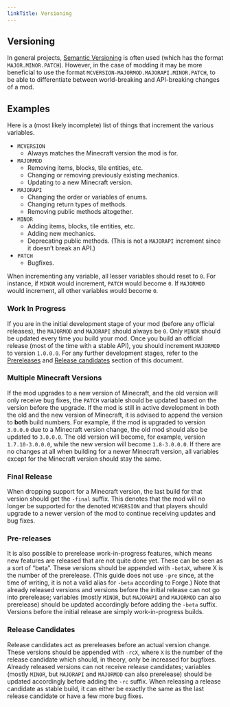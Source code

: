 ```yaml
---
linkTitle: Versioning
---
```


<article class="docs-entry">
<h1 id="versioning">Versioning<a class="headerlink" href="#versioning" title="Permanent link"> </a></h1>
<p>In general projects, <a href="../../../../index-2.htm">Semantic Versioning</a> is often used (which has the format <code>MAJOR.MINOR.PATCH</code>). However, in the case of modding it may be more beneficial to use the format <code>MCVERSION-MAJORMOD.MAJORAPI.MINOR.PATCH</code>, to be able to differentiate between world-breaking and API-breaking changes of a mod.</p>
<h2 id="examples">Examples<a class="headerlink" href="#examples" title="Permanent link"> </a></h2>
<p>Here is a (most likely incomplete) list of things that increment the various variables.</p>
<ul>
<li><code>MCVERSION</code><ul>
<li>Always matches the Minecraft version the mod is for.</li>
</ul>
</li>
<li><code>MAJORMOD</code><ul>
<li>Removing items, blocks, tile entities, etc.</li>
<li>Changing or removing previously existing mechanics.</li>
<li>Updating to a new Minecraft version.</li>
</ul>
</li>
<li><code>MAJORAPI</code><ul>
<li>Changing the order or variables of enums.</li>
<li>Changing return types of methods.</li>
<li>Removing public methods altogether.</li>
</ul>
</li>
<li><code>MINOR</code><ul>
<li>Adding items, blocks, tile entities, etc.</li>
<li>Adding new mechanics.</li>
<li>Deprecating public methods. (This is not a <code>MAJORAPI</code> increment since it doesn&rsquo;t break an API.)</li>
</ul>
</li>
<li><code>PATCH</code><ul>
<li>Bugfixes.</li>
</ul>
</li>
</ul>
<p>When incrementing any variable, all lesser variables should reset to <code>0</code>. For instance, if <code>MINOR</code> would increment, <code>PATCH</code> would become <code>0</code>. If <code>MAJORMOD</code> would increment, all other variables would become <code>0</code>.</p>
<h3 id="work-in-progress">Work In Progress<a class="headerlink" href="#work-in-progress" title="Permanent link"> </a></h3>
<p>If you are in the initial development stage of your mod (before any official releases), the <code>MAJORMOD</code> and <code>MAJORAPI</code> should always be <code>0</code>. Only <code>MINOR</code> should be updated every time you build your mod. Once you build an official release (most of the time with a stable API), you should increment <code>MAJORMOD</code> to version <code>1.0.0.0</code>. For any further development stages, refer to the <a href="#prereleases">Prereleases</a> and <a href="#release-candidates">Release candidates</a> section of this document.</p>
<h3 id="multiple-minecraft-versions">Multiple Minecraft Versions<a class="headerlink" href="#multiple-minecraft-versions" title="Permanent link"> </a></h3>
<p>If the mod upgrades to a new version of Minecraft, and the old version will only receive bug fixes, the <code>PATCH</code> variable should be updated based on the version before the upgrade. If the mod is still in active development in both the old and the new version of Minecraft, it is advised to append the version to <strong>both</strong> build numbers. For example, if the mod is upgraded to version <code>3.0.0.0</code> due to a Minecraft version change, the old mod should also be updated to <code>3.0.0.0</code>. The old version will become, for example, version <code>1.7.10-3.0.0.0</code>, while the new version will become <code>1.8-3.0.0.0</code>. If there are no changes at all when building for a newer Minecraft version, all variables except for the Minecraft version should stay the same.</p>
<h3 id="final-release">Final Release<a class="headerlink" href="#final-release" title="Permanent link"> </a></h3>
<p>When dropping support for a Minecraft version, the last build for that version should get the <code>-final</code> suffix. This denotes that the mod will no longer be supported for the denoted <code>MCVERSION</code> and that players should upgrade to a newer version of the mod to continue receiving updates and bug fixes.</p>
<h3 id="pre-releases">Pre-releases<a class="headerlink" href="#pre-releases" title="Permanent link"> </a></h3>
<p>It is also possible to prerelease work-in-progress features, which means new features are released that are not quite done yet. These can be seen as a sort of &ldquo;beta&rdquo;. These versions should be appended with <code>-betaX</code>, where X is the number of the prerelease. (This guide does not use <code>-pre</code> since, at the time of writing, it is not a valid alias for <code>-beta</code> according to Forge.) Note that already released versions and versions before the initial release can not go into prerelease; variables (mostly <code>MINOR</code>, but <code>MAJORAPI</code> and <code>MAJORMOD</code> can also prerelease) should be updated accordingly before adding the <code>-beta</code> suffix. Versions before the initial release are simply work-in-progress builds.</p>
<h3 id="release-candidates">Release Candidates<a class="headerlink" href="#release-candidates" title="Permanent link"> </a></h3>
<p>Release candidates act as prereleases before an actual version change. These versions should be appended with <code>-rcX</code>, where <code>X</code> is the number of the release candidate which should, in theory, only be increased for bugfixes. Already released versions can not receive release candidates; variables (mostly <code>MINOR</code>, but <code>MAJORAPI</code> and <code>MAJORMOD</code> can also prerelease)  should be updated accordingly before adding the <code>-rc</code> suffix. When releasing a release candidate as stable build, it can either be exactly the same as the last release candidate or have a few more bug fixes.</p>
</article>